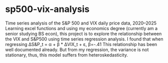 # sp500-vix-analysis
Time series analysis of the S&P 500 and VIX daily price data, 2020–2025 
Learning excel functions and using my economics degree (currently am a senior studying BS econ), this project is to explore the relationship between the VIX and S&P500 using time series regression analysis. 
I found that when regressing  ΔS&P_t = α + β * ΔVIX_t + ε, β=-.41 This relationship has been well documented already. But from my regression, the variance is not stationary, thus, this model suffers from heteroskedasticity. 

